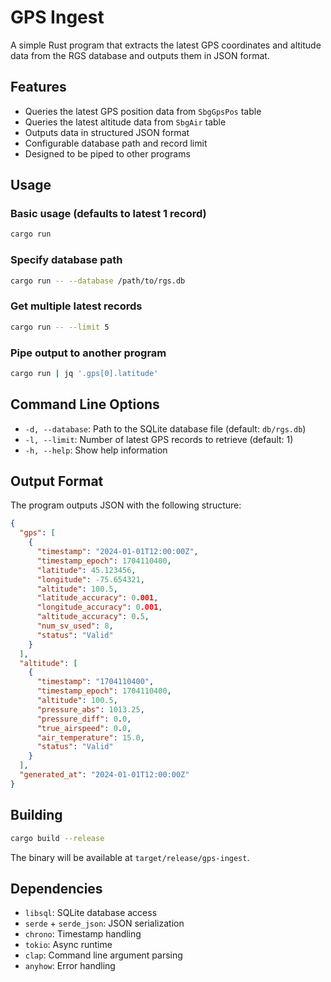 # GPS Ingest

A simple Rust program that extracts the latest GPS coordinates and altitude data from the RGS database and outputs them in JSON format.

## Features

- Queries the latest GPS position data from `SbgGpsPos` table
- Queries the latest altitude data from `SbgAir` table  
- Outputs data in structured JSON format
- Configurable database path and record limit
- Designed to be piped to other programs

## Usage

### Basic usage (defaults to latest 1 record)
```bash
cargo run
```

### Specify database path
```bash
cargo run -- --database /path/to/rgs.db
```

### Get multiple latest records
```bash
cargo run -- --limit 5
```

### Pipe output to another program
```bash
cargo run | jq '.gps[0].latitude'
```

## Command Line Options

- `-d, --database`: Path to the SQLite database file (default: `db/rgs.db`)
- `-l, --limit`: Number of latest GPS records to retrieve (default: 1)
- `-h, --help`: Show help information

## Output Format

The program outputs JSON with the following structure:

```json
{
  "gps": [
    {
      "timestamp": "2024-01-01T12:00:00Z",
      "timestamp_epoch": 1704110400,
      "latitude": 45.123456,
      "longitude": -75.654321,
      "altitude": 100.5,
      "latitude_accuracy": 0.001,
      "longitude_accuracy": 0.001,
      "altitude_accuracy": 0.5,
      "num_sv_used": 8,
      "status": "Valid"
    }
  ],
  "altitude": [
    {
      "timestamp": "1704110400",
      "timestamp_epoch": 1704110400,
      "altitude": 100.5,
      "pressure_abs": 1013.25,
      "pressure_diff": 0.0,
      "true_airspeed": 0.0,
      "air_temperature": 15.0,
      "status": "Valid"
    }
  ],
  "generated_at": "2024-01-01T12:00:00Z"
}
```

## Building

```bash
cargo build --release
```

The binary will be available at `target/release/gps-ingest`.

## Dependencies

- `libsql`: SQLite database access
- `serde` + `serde_json`: JSON serialization
- `chrono`: Timestamp handling
- `tokio`: Async runtime
- `clap`: Command line argument parsing
- `anyhow`: Error handling
